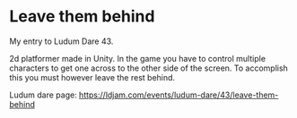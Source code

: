 # Leave them behind
My entry to Ludum Dare 43.

2d platformer made in Unity. In the game you have to control multiple characters to get one across to the other side of the screen. To accomplish this you must however leave the rest behind.

Ludum dare page: https://ldjam.com/events/ludum-dare/43/leave-them-behind
